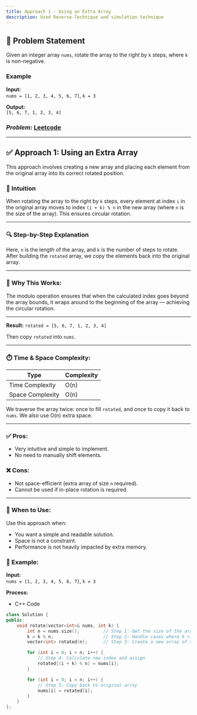 ```yaml
---
title: Approach 1 - Using an Extra Array
description: Used Reverse-Technique and simulation technique
---
```


## 📘 Problem Statement
Given an integer array `nums`, rotate the array to the right by `k` steps, where `k` is non-negative.

### Example

**Input:**  
`nums = [1, 2, 3, 4, 5, 6, 7]`, `k = 3`

**Output:**  
`[5, 6, 7, 1, 2, 3, 4]`

### ***Problem:*** [Leetcode](https://leetcode.com/problems/rotate-array/description/)
---

## ✅ Approach 1: Using an Extra Array

This approach involves creating a new array and placing each element from the original array into its correct rotated position.

### 🧠 Intuition

When rotating the array to the right by `k` steps, every element at index `i` in the original array moves to index `(i + k) % n` in the new array (where `n` is the size of the array). This ensures circular rotation.

---

### 🔍 Step-by-Step Explanation

Here, `n` is the length of the array, and `k` is the number of steps to rotate. After building the `rotated` array, we copy the elements back into the original array.

---

### 🧠 Why This Works:
The modulo operation ensures that when the calculated index goes beyond the array bounds, it wraps around to the beginning of the array — achieving the circular rotation.

---


**Result:**
`rotated = [5, 6, 7, 1, 2, 3, 4]`

Then copy `rotated` into `nums`.

---

### ⏱️ Time & Space Complexity:
| Type            | Complexity |
|-----------------|------------|
| Time Complexity | O(n)       |
| Space Complexity| O(n)       |

We traverse the array twice: once to fill `rotated`, and once to copy it back to `nums`. We also use O(n) extra space.

---

### ✅ Pros:
- Very intuitive and simple to implement.
- No need to manually shift elements.

### ❌ Cons:
- Not space-efficient (extra array of size `n` required).
- Cannot be used if in-place rotation is required.

---

### 📌 When to Use:
Use this approach when:
- You want a simple and readable solution.
- Space is not a constraint.
- Performance is not heavily impacted by extra memory.


### 🧪 Example:
**Input:**  
`nums = [1, 2, 3, 4, 5, 6, 7]`, `k = 3`

**Process:**
- C++ Code

```cpp
class Solution {
public:
    void rotate(vector<int>& nums, int k) {
        int n = nums.size();         // Step 1: Get the size of the array
        k = k % n;                   // Step 2: Handle cases where k > n
        vector<int> rotated(n);      // Step 3: Create a new array of same size

        for (int i = 0; i < n; i++) {
            // Step 4: Calculate new index and assign
            rotated[(i + k) % n] = nums[i];
        }

        for (int i = 0; i < n; i++) {
            // Step 5: Copy back to original array
            nums[i] = rotated[i];
        }        
    }
};